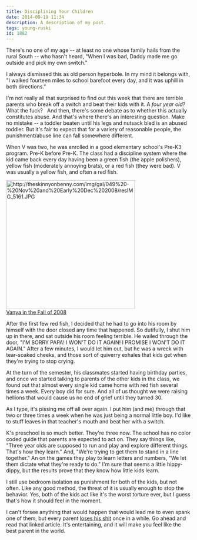 ```yaml
---
title: Disciplining Your Children
date: 2014-09-19 11:34
description: A description of my post.
tags: young-ruski
id: 1882
---
```

There's no one of my age -- at least no one whose family hails from the rural South -- who hasn't heard, "When I was bad, Daddy made me go outside and pick my own switch."

I always dismissed this as old person hyperbole.  In my mind it belongs with, "I walked fourteen miles to school barefoot every day, and it was uphill in both directions."

I'm not really all that surprised to find out this week that there are terrible parents who break off a switch and beat their kids with it.  A <em>four year old</em>?  What the fuck?
<span class="spanEndPreview">&nbsp;</span>
And then, there's some debate as to whether this actually constitutes abuse.  And that's where there's an interesting question.  Make no mistake -- a toddler beaten until his legs and nutsack bled is an abused toddler.  But it's fair to expect that for a variety of reasonable people, the punishment/abuse line can fall somewhere different.

When V was two, he was enrolled in a good elementary school's Pre-K3 program.  Pre-K before Pre-K.  The class had a discipline system where the kid came back every day having been a green fish (the apple polishers), yellow fish (moderately annoying brats), or a red fish (they were bad).  V was usually a yellow fish, and often a red fish.

<a class="lightview alignright" href="http://theskinnyonbenny.com/img/gal/049%20-%20Nov%20and%20Early%20Dec%202008/resIMG_5161.JPG" data-lightview-caption="Vanya in the Fall of 2008
" data-lightview-group="group1"><img src="http://theskinnyonbenny.com/img/gal/049%20-%20Nov%20and%20Early%20Dec%202008/resIMG_5161.JPG" alt="http://theskinnyonbenny.com/img/gal/049%20-%20Nov%20and%20Early%20Dec%202008/resIMG_5161.JPG" width="350px"><br><span class="caption alignleft">Vanya in the Fall of 2008
</span></a>

After the first few red fish, I decided that he had to go into his room by himself with the door closed any time that happened.  So dutifully, I shut him up in there, and sat outside his room feeling terrible.  He wailed through the door, "I'M SORRY PAPA!  I WON'T DO IT AGAIN!  I PROMISE I WON'T DO IT AGAIN."  After a few minutes, I would let him out, but he was a wreck with tear-soaked cheeks, and those sort of quiverry exhales that kids get when they're trying to stop crying. 

At the turn of the semester, his classmates started having birthday parties, and once we started talking to parents of the other kids in the class, we found out that almost every single kid came home with red fish several times a week.  Every boy did for sure.  And all of us thought we were raising hellions that would cause us no end of grief until they turned 30.  

As I type, it's pissing me off all over again.  I put him (and me) through that two or three times a week when he was just being a normal little boy.  I'd like to stuff leaves in that teacher's mouth and beat her with a switch.

K's preschool is so much better.  They're three now.  The school has no color coded guide that parents are expected to act on.  They say things like, "Three year olds are supposed to run and play and explore different things.  That's how they learn."  And, "We're trying to get them to stand in a line together."  An on the games they play to learn letters and numbers, "We let them dictate what they're ready to do."  I'm sure that seems a little hippy-dippy, but the results prove that they know how little kids learn.

I still use bedroom isolation as punishment for both of the kids, but not often.  Like any good method, the threat of it is usually enough to stop the behavior.  Yes, both of the kids act like it's the worst torture ever, but I guess that's how it should feel in the moment.  

I can't forsee anything that would happen that would lead me to even spank one of them, but every parent <a href="http://deadspin.com/never-give-your-kid-a-cold-shower-advice-from-the-wors-512686828" target="_blank">loses his shit</a> once in a while.  Go ahead and read that linked article.  It's entertaining, and it will make you feel like the best parent in the world.

